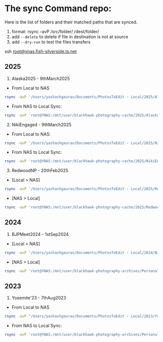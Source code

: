 # The sync Command repo:
Here is the list of folders and their matched paths that are synced.

1. format: rsync -avP /src/folder/ /dest/folder/
2. add `--delete` to delete if file in destination is not at source
3. add `--dry-run` to test the files transfers

ssh root@ynas.fish-silverside.ts.net

## 2025
1. Alaska2025 - 9thMarch2025


- From Local to NAS
```bash
rsync -avP '/Users/yashashgaurav/Documents/PhotosToEdit - Local/2025/Alaska2025 - 9thMarch2025/' 'root@YNAS:/mnt/user/blackhawk-photography-cache/2025/Alaska2025 - 9thMarch2025/'
```

- From NAS to Local Sync:
```bash
rsync -avP 'root@YNAS:/mnt/user/blackhawk-photography-cache/2025/Alaska2025 - 9thMarch2025/' '/Users/yashashgaurav/Documents/PhotosToEdit - Local/2025/Alaska2025 - 9thMarch2025/'
```


2. NikiEngaged - 9thMarch2025

- From Local to NAS:
```bash
rsync -avP '/Users/yashashgaurav/Documents/PhotosToEdit - Local/2025/NikiEngaged - 9thMarch2025/' 'root@YNAS:/mnt/user/blackhawk-photography-cache/2025/NikiEngaged - 9thMarch2025/'
```

- From NAS to Local Sync:
```bash
rsync -avP 'root@YNAS:/mnt/user/blackhawk-photography-cache/2025/NikiEngaged - 9thMarch2025/' '/Users/yashashgaurav/Documents/PhotosToEdit - Local/2025/NikiEngaged - 9thMarch2025/'
```

3. RedwoodNP - 20thFeb2025

- [Local > NAS]
```bash
rsync -avP '/Users/yashashgaurav/Documents/PhotosToEdit - Local/2025/RedwoodNP - 20thFeb2025/' 'root@YNAS:/mnt/user/blackhawk-photography-cache/2025/RedwoodNP - 20thFeb2025/'
```

- [NAS > Local]
```bash
rsync -avP 'root@YNAS:/mnt/user/blackhawk-photography-cache/2025/RedwoodNP - 20thFeb2025/' '/Users/yashashgaurav/Documents/PhotosToEdit - Local/2025/RedwoodNP - 20thFeb2025/'
```

## 2024

1. BJPMeet2024 - 1stSep2024

- [Local > NAS]
```bash
rsync -avP '/Users/yashashgaurav/Documents/PhotosToEdit - Local/2024/BJPMeet2024 - 1stSep2024/' 'root@YNAS:/mnt/user/blackhawk-photography-archives/Personal Photography/With 80D/2024/PhotosToEdit/BJPMeet2024 - 1stSep2024/'
```

- [NAS > Local]
```bash
rsync -avP 'root@YNAS:/mnt/user/blackhawk-photography-archives/Personal Photography/With 80D/2024/PhotosToEdit/BJPMeet2024 - 1stSep2024/' '/Users/yashashgaurav/Documents/PhotosToEdit - Local/2024/BJPMeet2024 - 1stSep2024/'
```

## 2023

1. Yosemite'23 - 7thAug2023

- From Local to NAS
```bash
rsync -avP "/Users/yashashgaurav/Documents/PhotosToEdit - Local/2023/Yosemite'23 - 7thAug2023/" "root@YNAS:/mnt/user/blackhawk-photography-archives/Personal Photography/With 80D/2023/PhotosToEdit/Yosemite'23 - 7thAug2023/"
```


- From NAS to Local Sync:
```bash
rsync -avP 'root@YNAS:/mnt/user/blackhawk-photography-archives/Personal Photography/With 80D/2023/PhotosToEdit/Yosemite'23 - 7thAug2023/' '/Users/yashashgaurav/Documents/PhotosToEdit - Local/2023/Yosemite'23 - 7thAug2023/'
```